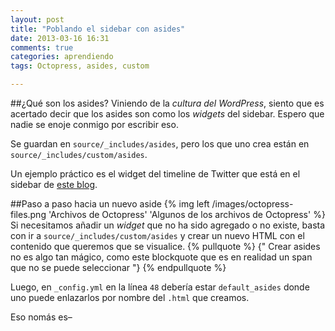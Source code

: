 ```yaml
---
layout: post
title: "Poblando el sidebar con asides"
date: 2013-03-16 16:31
comments: true
categories: aprendiendo
tags: Octopress, asides, custom

---
```


##¿Qué son los asides?
Viniendo de la _cultura del WordPress_, siento que es acertado decir que los asides son como los _widgets_ del sidebar. Espero que nadie se enoje conmigo por escribir eso.

Se guardan en `source/_includes/asides`, pero los que uno crea están en `source/_includes/custom/asides`.

Un ejemplo práctico es el widget del timeline de Twitter que está en el sidebar de [este blog](/).

<!--more-->

##Paso a paso hacia un nuevo aside
{% img left /images/octopress-files.png 'Archivos de Octopress' 'Algunos de los archivos de Octopress' %}
Si necesitamos añadir un _widget_ que no ha sido agregado o no existe, basta con ir a `source/_includes/custom/asides` y crear un nuevo HTML con el contenido que queremos que se visualice.
{% pullquote %}
 {" Crear asides no es algo tan mágico, como este blockquote que es en realidad un span que no se puede seleccionar "} 
{% endpullquote %}

Luego, en `_config.yml` en la línea `48` debería estar `default_asides` donde uno puede enlazarlos por nombre del `.html` que creamos.

Eso nomás es–